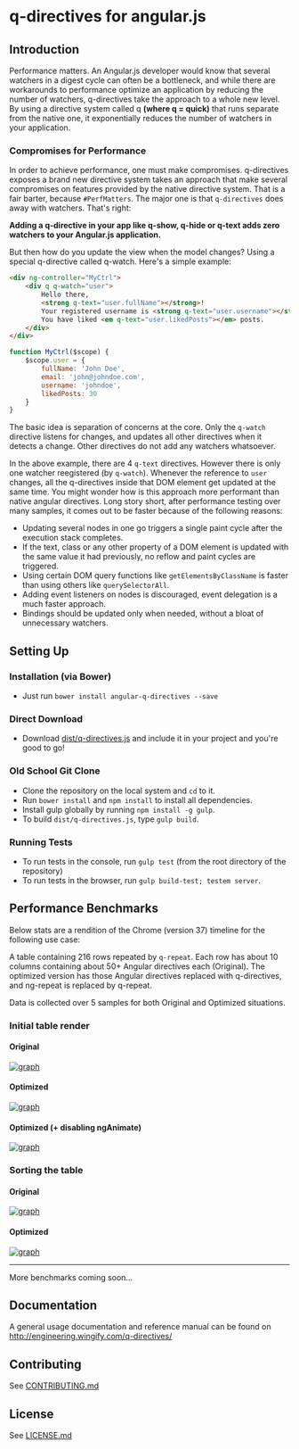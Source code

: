 # q-directives for angular.js

## Introduction

Performance matters. An Angular.js developer would know that several watchers in a digest cycle can often be a bottleneck, and while there are workarounds to performance optimize an application by reducing the number of watchers, q-directives take the approach to a whole new level. By using a directive system called q **(where q = quick)** that runs separate from the native one, it exponentially reduces the number of watchers in your application.

### Compromises for Performance

In order to achieve performance, one must make compromises. q-directives exposes a brand new directive system takes an approach that make several compromises on features provided by the native directive system. That is a fair barter, because `#PerfMatters`. The major one is that `q-directives` does away with watchers. That's right:

**Adding a q-directive in your app like q-show, q-hide or q-text adds zero watchers to your Angular.js application.**

But then how do you update the view when the model changes? Using a special q-directive called q-watch. Here's a simple example:

```html
<div ng-controller="MyCtrl">
	<div q q-watch="user">
		Hello there,
		<strong q-text="user.fullName"></strong>!
		Your registered username is <strong q-text="user.username"></strong>, and email is <span q-text="user.email"></span>.
		You have liked <em q-text="user.likedPosts"></em> posts.
	</div>
</div>
```

```javascript
function MyCtrl($scope) {
	$scope.user = {
		fullName: 'John Doe',
		email: 'john@johndoe.com',
		username: 'johndoe',
		likedPosts: 30
	}
}
```

The basic idea is separation of concerns at the core. Only the `q-watch` directive listens for changes, and updates all other directives when it detects a change. Other directives do not add any watchers whatsoever.

In the above example, there are 4 `q-text` directives. However there is only one watcher reegistered (by `q-watch`). Whenever the reference to `user` changes, all the q-directives inside that DOM element get updated at the same time. You might wonder how is this approach more performant than native angular directives. Long story short, after performance testing over many samples, it comes out to be faster because of the following reasons:

* Updating several nodes in one go triggers a single paint cycle after the execution stack completes.
* If the text, class or any other property of a DOM element is updated with the same value it had previously, no reflow and paint cycles are triggered.
* Using certain DOM query functions like `getElementsByClassName` is faster than using others like `querySelectorAll`.
* Adding event listeners on nodes is discouraged, event delegation is a much faster approach.
* Bindings should be updated only when needed, without a bloat of unnecessary watchers.

## Setting Up

### Installation (via Bower)

* Just run `bower install angular-q-directives --save`

### Direct Download

* Download [dist/q-directives.js](https://github.com/wingify/q-directives/blob/master/dist/q-directives.js) and include it in your project and you're good to go!

### Old School Git Clone

* Clone the repository on the local system and `cd` to it.
* Run `bower install` and `npm install` to install all dependencies.
* Install gulp globally by running `npm install -g gulp`.
* To build `dist/q-directives.js`, type `gulp build`.

### Running Tests

* To run tests in the console, run `gulp test` (from the root directory of the repository)
* To run tests in the browser, run `gulp build-test; testem server`.

## Performance Benchmarks

Below stats are a rendition of the Chrome (version 37) timeline for the following use case:

A table containing 216 rows repeated by `q-repeat`. Each row has about 10 columns containing about 50+ Angular directives each (Original). The optimized version has those Angular directives replaced with q-directives, and ng-repeat is replaced by q-repeat.

Data is collected over 5 samples for both Original and Optimized situations.

### Initial table render

#### Original

<a href="http://engineering.wingify.com/q-directives/images/1.png" target="_blank">![graph](http://engineering.wingify.com/q-directives/images/1.png)</a>

#### Optimized

<a href="http://engineering.wingify.com/q-directives/images/2.png" target="_blank">![graph](http://engineering.wingify.com/q-directives/images/2.png)</a>

#### Optimized (+ disabling ngAnimate)

<a href="http://engineering.wingify.com/q-directives/images/3.png" target="_blank">![graph](http://engineering.wingify.com/q-directives/images/3.png)</a>

### Sorting the table

#### Original

<a href="http://engineering.wingify.com/q-directives/images/4.png" target="_blank">![graph](http://engineering.wingify.com/q-directives/images/4.png)</a>

#### Optimized

<a href="http://engineering.wingify.com/q-directives/images/5.png" target="_blank">![graph](http://engineering.wingify.com/q-directives/images/5.png)</a>

<hr>

More benchmarks coming soon...

## Documentation

A general usage documentation and reference manual can be found on http://engineering.wingify.com/q-directives/

## Contributing

See [CONTRIBUTING.md](https://github.com/wingify/q-directives/blob/master/CONTRIBUTING.md)

## License

See [LICENSE.md](https://github.com/wingify/q-directives/blob/master/LICENSE.md)
